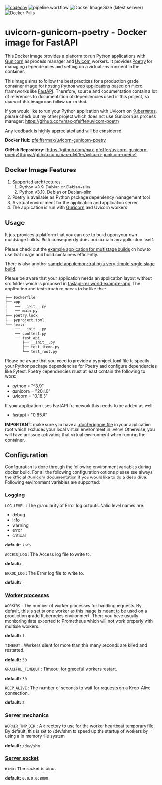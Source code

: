 [![codecov](https://codecov.io/gh/max-pfeiffer/uvicorn-gunicorn-poetry/branch/main/graph/badge.svg?token=ZRUKVNP3I5)](https://codecov.io/gh/max-pfeiffer/uvicorn-gunicorn-poetry)
![pipeline workflow](https://github.com/max-pfeiffer/uvicorn-gunicorn-poetry/actions/workflows/pipeline.yml/badge.svg)
![Docker Image Size (latest semver)](https://img.shields.io/docker/image-size/pfeiffermax/uvicorn-gunicorn-poetry?sort=semver)
![Docker Pulls](https://img.shields.io/docker/pulls/pfeiffermax/uvicorn-gunicorn-poetry)
# uvicorn-gunicorn-poetry - Docker image for FastAPI
This Docker image provides a platform to run Python applications with [Gunicorn](https://gunicorn.org) as process manager and
[Uvicorn](https://www.uvicorn.org/) workers.
It provides [Poetry](https://python-poetry.org/) for managing dependencies and setting up a virtual environment in the container.

This image aims to follow the best practices for a production grade container image for hosting Python web applications based
on micro frameworks like [FastAPI](https://fastapi.tiangolo.com/).
Therefore, source and documentation contain a lot of references to documentation of dependencies used in this project, so users
of this image can follow up on that.

If you would like to run your Python application with Uvicorn on [Kubernetes](https://kubernetes.io/), please check out my other project which does not use
Gunicorn as process manager: https://github.com/max-pfeiffer/uvicorn-poetry

Any feedback is highly appreciated and will be considered.  

**Docker Hub:** [pfeiffermax/uvicorn-gunicorn-poetry](https://hub.docker.com/r/pfeiffermax/uvicorn-gunicorn-poetry)

**GitHub Repository:** [https://github.com/max-pfeiffer/uvicorn-gunicorn-poetry](https://github.com/max-pfeiffer/uvicorn-gunicorn-poetry)

## Docker Image Features
1. Supported architectures:
   1. Python v3.9, Debian or Debian-slim
   2. Python v3.10, Debian or Debian-slim
2. Poetry is available as Python package dependency management tool
3. A virtual environment for the application and application server
4. The application is run with [Gunicorn](https://gunicorn.org/) and Uvicorn workers

## Usage
It just provides a platform that you can use to build upon your own multistage builds. So it consequently does not contain an
application itself.

Please check out the [example application for multistage builds](https://github.com/max-pfeiffer/uvicorn-gunicorn-poetry/tree/master/examples/fast_api_multistage_build)
on how to use that image and build containers efficiently.

There is also another [sample app demonstrating a very simple single stage build](https://github.com/max-pfeiffer/uvicorn-gunicorn-poetry/tree/main/examples/fast_api_singlestage_build).

Please be aware that your application needs an application layout without src folder which is proposed in
[fastapi-realworld-example-app](https://github.com/nsidnev/fastapi-realworld-example-app).
The application and test structure needs to be like that:
```bash
├── Dockerfile
├── app
│   ├── __init__.py
│   └── main.py
├── poetry.lock
├── pyproject.toml
└── tests
    ├── __init__.py
    ├── conftest.py
    └── test_api
        ├── __init__.py
        ├── test_items.py
        └── test_root.py
```
Please be aware that you need to provide a pyproject.toml file to specify your Python package dependencies for Poetry and configure
dependencies like Pytest. Poetry dependencies must at least contain the following to work:
* python = "^3.9"
* gunicorn = "20.1.0"
* uvicorn = "0.18.3"

If your application uses FastAPI framework this needs to be added as well:
* fastapi = "0.85.0"

**IMPORTANT:** make sure you have a [.dockerignore file](https://github.com/max-pfeiffer/uvicorn-gunicorn-poetry/blob/master/examples/fast_api_multistage_build/.dockerignore)
in your application root which excludes your local virtual environment in .venv! Otherwise, you will have an issue activating that virtual
environment when running the container.

## Configuration
Configuration is done through the following environment variables during docker build.
For all the following configuration options please see always the
[official Gunicorn documentation](https://docs.gunicorn.org/en/stable/settings.html)
if you would like to do a deep dive. Following environment variables are supported:

### [Logging](https://docs.gunicorn.org/en/stable/settings.html#logging)
`LOG_LEVEL` : The granularity of Error log outputs. Valid level names are:
* debug
* info
* warning
* error
* critical
 
**default:** `info`

`ACCESS_LOG` : The Access log file to write to.

**default:** `-`

`ERROR_LOG` : The Error log file to write to.  

**default:** `-`

### [Worker processes](https://docs.gunicorn.org/en/stable/settings.html#worker-processes)
`WORKERS` : The number of worker processes for handling requests. By default, this is set to one
worker as this image is meant to be used on a production grade Kubernetes environment. There you
have usually monitoring data exported to Prometheus which will not work properly with multiple workers.   

**default:** `1`

`TIMEOUT` : Workers silent for more than this many seconds are killed and restarted.

**default:** `30`

`GRACEFUL_TIMEOUT` : Timeout for graceful workers restart.

**default:** `30`

`KEEP_ALIVE` : The number of seconds to wait for requests on a Keep-Alive connection.

**default:** `2`

### [Server mechanics](https://docs.gunicorn.org/en/stable/settings.html?highlight=worker_tmp_dir#worker-tmp-dir)
`WORKER_TMP_DIR` : A directory to use for the worker heartbeat temporary file.
By default, this is set to /dev/shm to speed up the startup of workers by using a in memory file system

**default:** `/dev/shm`

### [Server socket](https://docs.gunicorn.org/en/stable/settings.html?highlight=bind#bind)
`BIND` : The socket to bind.

**default:** `0.0.0.0:8000`
